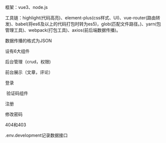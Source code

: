 框架：vue3、node.js

工具链：highlight(代码高亮)、element-plus(css样式、UI)、vue-router(路由转发)、babel(将es6及以上的代码打包时转为es5)，glob(匹配文件路径。)、yarn(包管理工具)、webpack(打包工具)、axios(前后端数据传播)。

数据传播的格式为JSON

设有6大组件

后台管理（crud，权限)

前台展示（文章，评论）

登录

​	验证码组件

注册

修改密码

404和403

.env.development记录数据接口